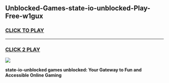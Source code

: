 
## Unblocked-Games-state-io-unblocked-Play-Free-w1gux
<h3>
<a href="https://premium76.site?title=state-io-unblocked&ref=12A">CLICK TO PLAY</a></h3>
<hr>

<h3>
<a href="https://premium76.site?title=state-io-unblocked&ref=12A">CLICK 2 PLAY</a>
  
</h3>

<a href="https://premium76.site?title=state-io-unblocked&ref=12A"><img src="https://clearcache.store/games.png"></a>


**state-io-unblocked games unblocked: Your Gateway to Fun and Accessible Online Gaming**
